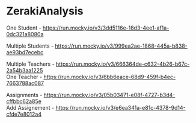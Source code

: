 # ZerakiAnalysis  

One Student - https://run.mocky.io/v3/3dd5116e-18d3-4ee1-af1a-0dc321a8080a  

Multiple Students - https://run.mocky.io/v3/999ea2ae-1868-445a-b838-ae93bd7ecebc  


Multiple Teachers - https://run.mocky.io/v3/666364de-c632-4b26-b67c-2a54b3aa1225  
One Teacher - https://run.mocky.io/v3/6bb6eace-68d9-459f-b4ec-7663788ac087  


Assignments - https://run.mocky.io/v3/05b03471-e08f-4727-b3d4-cffbbc62a85e  
Add Assignement - https://run.mocky.io/v3/e6ea341a-e81c-4378-9d14-cfde7e8012a4
